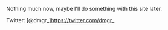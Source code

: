 Nothing much now, maybe I'll do something with this site later.

Twitter: [@dmgr_]https://twitter.com/dmgr_
